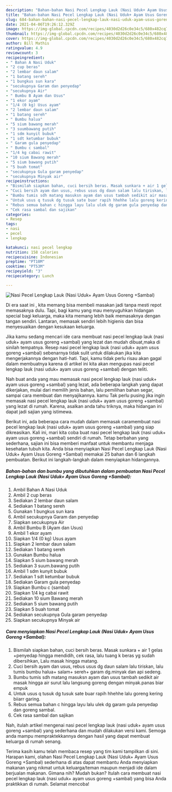 ```yaml
---
description: "Bahan-bahan Nasi Pecel Lengkap Lauk (Nasi Uduk+ Ayam Usus Goreng +Sambal) Sederhana dan Mudah Dibuat"
title: "Bahan-bahan Nasi Pecel Lengkap Lauk (Nasi Uduk+ Ayam Usus Goreng +Sambal) Sederhana dan Mudah Dibuat"
slug: 684-bahan-bahan-nasi-pecel-lengkap-lauk-nasi-uduk-ayam-usus-goreng-sambal-sederhana-dan-mudah-dibuat
date: 2021-04-06T19:26:12.329Z
image: https://img-global.cpcdn.com/recipes/4030d2d26c0e34c5/680x482cq70/nasi-pecel-lengkap-lauk-nasi-uduk-ayam-usus-goreng-sambal-foto-resep-utama.jpg
thumbnail: https://img-global.cpcdn.com/recipes/4030d2d26c0e34c5/680x482cq70/nasi-pecel-lengkap-lauk-nasi-uduk-ayam-usus-goreng-sambal-foto-resep-utama.jpg
cover: https://img-global.cpcdn.com/recipes/4030d2d26c0e34c5/680x482cq70/nasi-pecel-lengkap-lauk-nasi-uduk-ayam-usus-goreng-sambal-foto-resep-utama.jpg
author: Bill Mathis
ratingvalue: 4.9
reviewcount: 3
recipeingredient:
- " Bahan A Nasi Uduk"
- "2 cup beras"
- "2 lembar daun salam"
- "1 batang sereh"
- "1 bungkus sun kara"
- "secukupnya Garam dan penyedap"
- "secukupnya Air"
- " Bumbu B Ayam dan Usus"
- "1 ekor ayam"
- "1/4 (0 kg) Usus ayam"
- "2 lembar daun salam"
- "1 batang sereh"
- " Bumbu halua"
- "5 sium bawang merah"
- "3 suumbawang putih"
- "1 sdm kunyit bubuk"
- "1 sdt ketumbar bubuk"
- " Garam gula penyedap"
- " Bumbu c sambal"
- "1/4 kg cabai rawit"
- "10 sium Bawang merah"
- "5 sium bawang putih"
- "5 buah tomat"
- "secukupnya Gula garam penyedap"
- "secukupnya Minyak air"
recipeinstructions:
- "Bismilah siapkan bahan, cuci bersih beras. Masak sunkara + air 1 gelas +penyedap hingga mendidih, cek rasa, lalu tuang k beras yg sudah dibersihkan, Lalu masak hingga matang."
- "Cuci bersih ayam dan usus, rebus usus dg daun salam lalu tiriskan, lalu tumis bumbu halua+ salam+ sereh+ garam dg.minyak dan api sedeng."
- "Bumbu tumis sdh matang masuksn ayam dan usus tambah sedikit air masak hingga air surut lalu langsung goreng dengan minyak.panas biar empuk"
- "Untuk usus q tusuk dg tusuk sate buar rapih hhehhe lalu goreng kering biiarr garing."
- "Rebus semua bahan c hingga layu lalu ulek dg garam gula penyedap dan goreng sambal."
- "Cek rasa sambal dan sajikan"
categories:
- Resep
tags:
- nasi
- pecel
- lengkap

katakunci: nasi pecel lengkap 
nutrition: 158 calories
recipecuisine: Indonesian
preptime: "PT10M"
cooktime: "PT53M"
recipeyield: "3"
recipecategory: Lunch

---
```



![Nasi Pecel Lengkap Lauk (Nasi Uduk+ Ayam Usus Goreng +Sambal)](https://img-global.cpcdn.com/recipes/4030d2d26c0e34c5/680x482cq70/nasi-pecel-lengkap-lauk-nasi-uduk-ayam-usus-goreng-sambal-foto-resep-utama.jpg)

Di era  saat ini , kita memang bisa membeli masakan jadi tanpa mesti repot memasaknya dulu. Tapi, bagi kamu yang mau menyuguhkan hidangan special bagi keluarga, maka kita memang lebih baik memasaknya dengan tangan sendiri. Lantaran, memasak sendiri lebih higienis dan bisa menyesuaikan dengan kesukaan keluarga.

Jika kamu sedang mencari ide cara membuat nasi pecel lengkap lauk (nasi uduk+ ayam usus goreng +sambal) yang lezat dan mudah dibuat,maka di sinilah tempatnya. Resep nasi pecel lengkap lauk (nasi uduk+ ayam usus goreng +sambal)  sebenarnya tidak sulit untuk dilakukan jika kita mengerjakannya dengan hati-hati. Tapi, kamu tidak perlu risau akan gagal dalam membuatnya 
karena di artikel ini kita akan mengupas nasi pecel lengkap lauk (nasi uduk+ ayam usus goreng +sambal) dengan teliti.  



Nah buat anda yang mau memasak nasi pecel lengkap lauk (nasi uduk+ ayam usus goreng +sambal) yang lezat, ada beberapa langkah yang dapat dikerjakan, mulai dari memilih jenis bahan, lalu pemilihan bahan segar, sampai cara membuat dan menyajikannya. kamu Tak perlu pusing jika ingin memasak nasi pecel lengkap lauk (nasi uduk+ ayam usus goreng +sambal) yang lezat di rumah. Karena, asalkan anda  tahu triknya, maka hidangan ini dapat jadi sajian yang istimewa.

Berikut ini, ada beberapa cara mudah dalam memasak caramembuat nasi pecel lengkap lauk (nasi uduk+ ayam usus goreng +sambal) yang siap dikreasikan. Kali ini, mari kita coba buat nasi pecel lengkap lauk (nasi uduk+ ayam usus goreng +sambal) sendiri di rumah. Tetap berbahan yang sederhana, sajian ini bisa memberi manfaat untuk membantu menjaga kesehatan tubuh kita. Anda bisa menyiapkan Nasi Pecel Lengkap Lauk (Nasi Uduk+ Ayam Usus Goreng +Sambal) memakai 25 bahan dan 6 langkah pembuatan. Berikut ini langkah-langkah dalam menyiapkan hidangannya.

<!--inarticleads1-->

##### Bahan-bahan dan bumbu yang dibutuhkan dalam pembuatan Nasi Pecel Lengkap Lauk (Nasi Uduk+ Ayam Usus Goreng +Sambal):

1. Ambil  Bahan A Nasi Uduk
1. Ambil 2 cup beras
1. Sediakan 2 lembar daun salam
1. Sediakan 1 batang sereh
1. Gunakan 1 bungkus sun kara
1. Ambil secukupnya Garam dan penyedap
1. Siapkan secukupnya Air
1. Ambil  Bumbu B (Ayam dan Usus)
1. Ambil 1 ekor ayam
1. Siapkan 1/4 (0 kg) Usus ayam
1. Siapkan 2 lembar daun salam
1. Sediakan 1 batang sereh
1. Gunakan  Bumbu halua
1. Siapkan 5 sium bawang merah
1. Sediakan 3 suum.bawang putih
1. Ambil 1 sdm kunyit bubuk
1. Sediakan 1 sdt ketumbar bubuk
1. Sediakan  Garam gula penyedap
1. Siapkan  Bumbu c (sambal)
1. Siapkan 1/4 kg cabai rawit
1. Sediakan 10 sium Bawang merah
1. Sediakan 5 sium bawang putih
1. Siapkan 5 buah tomat
1. Sediakan secukupnya Gula garam penyedap
1. Siapkan secukupnya Minyak air




<!--inarticleads2-->

##### Cara menyiapkan Nasi Pecel Lengkap Lauk (Nasi Uduk+ Ayam Usus Goreng +Sambal):

1. Bismilah siapkan bahan, cuci bersih beras. Masak sunkara + air 1 gelas +penyedap hingga mendidih, cek rasa, lalu tuang k beras yg sudah dibersihkan, Lalu masak hingga matang.
1. Cuci bersih ayam dan usus, rebus usus dg daun salam lalu tiriskan, lalu tumis bumbu halua+ salam+ sereh+ garam dg.minyak dan api sedeng.
1. Bumbu tumis sdh matang masuksn ayam dan usus tambah sedikit air masak hingga air surut lalu langsung goreng dengan minyak.panas biar empuk
1. Untuk usus q tusuk dg tusuk sate buar rapih hhehhe lalu goreng kering biiarr garing.
1. Rebus semua bahan c hingga layu lalu ulek dg garam gula penyedap dan goreng sambal.
1. Cek rasa sambal dan sajikan




Nah, itulah artikel mengenai  nasi pecel lengkap lauk (nasi uduk+ ayam usus goreng +sambal)  yang sederhana dan mudah dilakukan versi kami. Semoga anda mampu mempraktekkannya dengan hasil yang dapat membuat keluarga di rumah senang. 

Terima kasih kamu telah membaca resep yang tim kami tampilkan di sini. Harapan kami, olahan  Nasi Pecel Lengkap Lauk (Nasi Uduk+ Ayam Usus Goreng +Sambal) sederhana di atas dapat membantu Anda menyiapkan makanan yang nikmat untuk keluarga/teman maupun menjadi ide dalam berjualan makanan. Gimana nih? Mudah bukan? Itulah cara membuat nasi pecel lengkap lauk (nasi uduk+ ayam usus goreng +sambal) yang bisa Anda praktikkan di rumah. Selamat mencoba!

